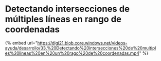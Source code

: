 # Detectando intersecciones de múltiples líneas en rango de coordenadas

{% embed url="https://digi21.blob.core.windows.net/videos-ayuda/desarrollo/33.%20Detectando%20intersecciones%20de%20multiples%20lineas%20en%20un%20rago%20de%20coordenadas.mp4" %}



